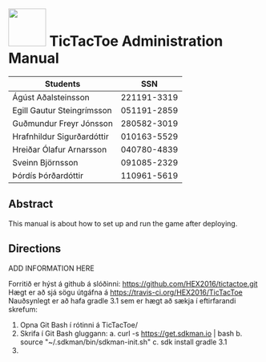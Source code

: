 # <img src="http://www.ru.is/media/hr/skjol/default_white.png" width="75" height="75" />  TicTacToe Administration Manual

| Students                  | SSN         |
|---------------------------|:-----------:|
|Ágúst Aðalsteinsson        | 221191-3319 |
|Egill Gautur Steingrímsson | 051191-2859 |
|Guðmundur Freyr Jónsson    | 280582-3019 |
|Hrafnhildur Sigurðardóttir | 010163-5529 |
|Hreiðar Ólafur Arnarsson   | 040780-4839 |
|Sveinn Björnsson           | 091085-2329 |
|Þórdís Þórðardóttir        | 110961-5619 |

## Abstract

This manual is about how to set up and run the game after deploying.


## Directions

ADD INFORMATION HERE

Forritið er hýst á github á slóðinni: https://github.com/HEX2016/tictactoe.git
Hægt er að sjá sögu útgáfna á https://travis-ci.org/HEX2016/TicTacToe 
Nauðsynlegt er að hafa gradle 3.1 sem er hægt að sækja í eftirfarandi skrefum:
1.	Opna Git Bash í rótinni á TicTacToe/
2.	Skrifa í Git Bash gluggann:
a.	 curl -s https://get.sdkman.io | bash 
b.	source "~/.sdkman/bin/sdkman-init.sh"
c.	sdk install gradle 3.1
3.	
